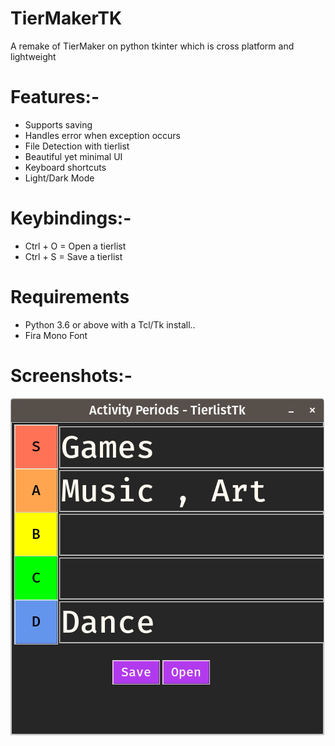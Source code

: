 # TierMakerTK
A remake of TierMaker on python tkinter which is cross platform and lightweight

# Features:-

- Supports saving
- Handles error when exception occurs
- File Detection with tierlist
- Beautiful yet minimal UI
- Keyboard shortcuts
- Light/Dark Mode

# Keybindings:-

- Ctrl + O = Open a tierlist
- Ctrl + S = Save a tierlist

# Requirements

- Python 3.6 or above with a Tcl/Tk install..
- Fira Mono Font

# Screenshots:-
![master](img/TierlistTK.png)
